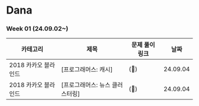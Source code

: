 # Dana

### Week 01 (24.09.02~)

| 카테고리               | 제목                       | 문제 풀이 링크     | 날짜     |
|----------------------|---------------------------|-----------------|---------|
| 2018 카카오 블라인드   | [프로그래머스: 캐시]            | (🔗) | 24.09.04
| 2018 카카오 블라인드   | [프로그래머스: 뉴스 클러스터링]            | (🔗) | 24.09.04


